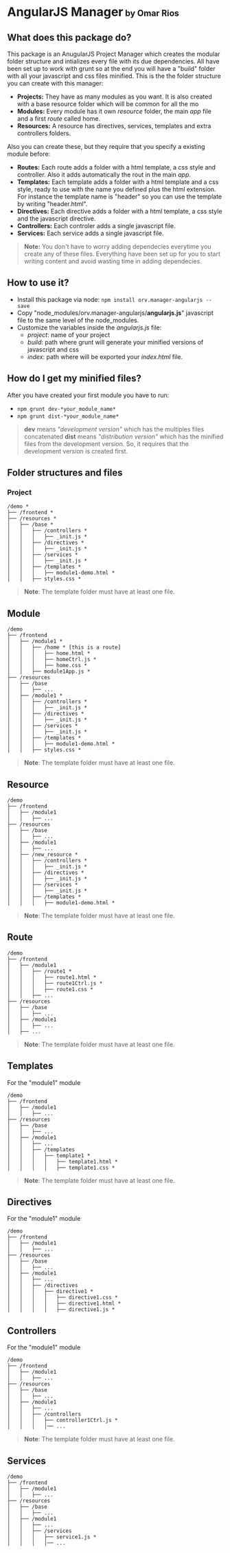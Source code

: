 # AngularJS Manager<small><small> by Omar Rios</small></small>

## What does this package do?
This package is an AnugularJS Project Manager which creates the modular folder structure and intializes every file with its due dependencies. All have been set up to work with grunt so at the end you will have a "build" folder with all your javascript and css files minified.
This is the the folder structure you can create with this manager:
- **Projects:** They have as many modules as you want. It is also created with a base resource folder which will be common for all the mo
- **Modules:** Every module has it own *resource* folder, the main *app* file and a first *route* called home.
- **Resources:** A resource has directives, services, templates and extra controllers folders.

Also you can create these, but they require that you specify a existing module before:
- **Routes:** Each route adds a folder with a html template, a css style and controller. Also it adds automatically the rout in the main *app*.
- **Templates:** Each template adds a folder with a html template and a css style, ready to use with the name you defined plus the html extension. For instance the template name is "header" so you can use the template by writing "header.html".
- **Directives:** Each directive adds a folder with a html template, a css style and the javascript directive.
- **Controllers:** Each controler adds a single javascript file.
- **Services:** Each service adds a single javascript file.

> **Note:** You don't have to worry adding dependecies everytime you create any of these files. Everything have been set up for you to start writing content and avoid wasting time in adding dependecies.

## How to use it?
- Install this package via node:
`npm install orv.manager-angularjs --save`
- Copy "node_modules/orv.manager-angularjs/**angularjs.js**" javascript file to the same level of the node_modules.
- Customize the variables inside the *angularjs.js* file:
  - *project*: name of your project
  - *build*: path where grunt will generate your minified versions of javascript and css
  - *index*: path where will be exported your *index.html* file.

## How do I get my minified files?
After you have created your first module you have to run:
- `npm grunt dev-*your_module_name*`
- `npm grunt dist-*your_module_name*`

> **dev** means *"development version"* which has the multiples files concatenated
> **dist** means *"distribution version"* which has the minified files from the development version. So, it requires that the development version is created first.

## Folder structures and files
### Project
```
/demo *
├── /frontend *
├── /resources *
│   ├── /base *
│   │   ├── /controllers *
│   │   │   ├── _init.js *
│   │   ├── /directives *
│   │   │   ├── _init.js *
│   │   ├── /services *
│   │   │   ├── _init.js *
│   │   ├── /templates *
│   │   │   ├── module1-demo.html *
│   │   ├── styles.css *
```
>**Note**: The template folder must have at least one file.

## Module
```
/demo
├── /frontend
│   ├── /module1 *
│   │   ├── /home * [this is a route]
│   │   │   ├── home.html *
│   │   │   ├── homeCtrl.js *
│   │   │   ├── home.css *
│   │   ├── module1App.js *
├── /resources
│   ├── /base
│   │   ├── ...
│   ├── /module1 *
│   │   ├── /controllers *
│   │   │   ├── _init.js *
│   │   ├── /directives *
│   │   │   ├── _init.js *
│   │   ├── /services *
│   │   │   ├── _init.js *
│   │   ├── /templates *
│   │   │   ├── module1-demo.html *
│   │   ├── styles.css *
```
>**Note**: The template folder must have at least one file.

## Resource
```
/demo
├── /frontend
│   ├── /module1
│   │   ├── ...
├── /resources
│   ├── /base
│   │   ├── ...
│   ├── /module1
│   │   ├── ...
│   ├── /new_resource *
│   │   ├── /controllers *
│   │   │   ├── _init.js *
│   │   ├── /directives *
│   │   │   ├── _init.js *
│   │   ├── /services *
│   │   │   ├── _init.js *
│   │   ├── /templates *
│   │   │   ├── module1-demo.html *
``` 
>**Note**: The template folder must have at least one file.

## Route
```
/demo
├── /frontend
│   ├── /module1
│   │   ├── /route1 *
│   │   │   ├── route1.html *
│   │   │   ├── route1Ctrl.js *
│   │   │   ├── route1.css *
│   │   ├── ...
├── /resources
│   ├── /base
│   │   ├── ...
│   ├── /module1
│   │   ├── ...
│   ├── ...
``` 
>**Note**: The template folder must have at least one file.

## Templates
For the "module1" module
```
/demo
├── /frontend
│   ├── /module1
│   │   ├── ...
├── /resources
│   ├── /base
│   │   ├── ...
│   ├── /module1
│   │   ├── ...
│   │   ├── /templates
│   │   │   ├── template1 *
│   │   │   │   ├── template1.html *
│   │   │   │   ├── template1.css *
``` 
>**Note**: The template folder must have at least one file.


## Directives
For the "module1" module
```
/demo
├── /frontend
│   ├── /module1
│   │   ├── ...
├── /resources
│   ├── /base
│   │   ├── ...
│   ├── /module1
│   │   ├── ...
│   │   ├── /directives
│   │   │   ├── directive1 *
│   │   │   │   ├── directive1.css *
│   │   │   │   ├── directive1.html *
│   │   │   │   ├── directive1.js *
``` 


## Controllers
For the "module1" module
```
/demo
├── /frontend
│   ├── /module1
│   │   ├── ...
├── /resources
│   ├── /base
│   │   ├── ...
│   ├── /module1
│   │   ├── ...
│   │   ├── /controllers
│   │   │   ├── controller1Ctrl.js *
│   │   │   │── ...
``` 
>**Note**: The template folder must have at least one file.


## Services
```
/demo
├── /frontend
│   ├── /module1
│   │   ├── ...
├── /resources
│   ├── /base
│   │   ├── ...
│   ├── /module1
│   │   ├── ...
│   │   ├── /services
│   │   │   ├── service1.js *
│   │   │   │── ...
``` 
